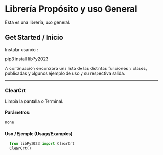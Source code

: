 
# Librería Propósito y uso General
Esta es una librería, uso general.


## Get Started / Inicio 
Instalar usando :

pip3 install libPy2023

A continuación encontrara una lista de las distintas funciones y clases, publicadas y algunos ejemplo de uso y su respectiva salida.

----------------
### ClearCrt
Limpia la pantalla o Terminal.

#### Parámetros:
~~~ python
none
~~~
#### Uso / Ejemplo (Usage/Examples)
~~~python
  from libPy2023 import ClearCrt
  ClearCrt()
~~~
